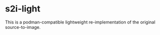 # s2i-light
This is a podman-compatible lightweight re-implementation of the original source-to-image.
